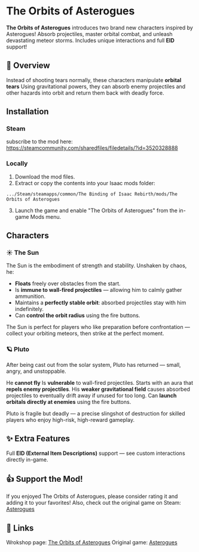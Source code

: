 # The Orbits of Asterogues

**The Orbits of Asterogues** introduces two brand new characters inspired by Asterogues!
Absorb projectiles, master orbital combat, and unleash devastating meteor storms.
Includes unique interactions and full **EID** support!

## 🌌 Overview

Instead of shooting tears normally, these characters manipulate **orbital tears**
Using gravitational powers, they can absorb enemy projectiles and other hazards into orbit and return them back with deadly force.

## Installation

### Steam

subscribe to the mod here:
https://steamcommunity.com/sharedfiles/filedetails/?id=3520328888

### Locally

1. Download the mod files.
2. Extract or copy the contents into your Isaac mods folder:
  ```
  .../Steam/steamapps/common/The Binding of Isaac Rebirth/mods/The Orbits of Asterogues
  ```
3. Launch the game and enable "The Orbits of Asterogues" from the in-game Mods menu.

## Characters

### ☀️ The Sun

The Sun is the embodiment of strength and stability. Unshaken by chaos, he:

- **Floats** freely over obstacles from the start.
- Is **immune to wall-fired projectiles** — allowing him to calmly gather ammunition.
- Maintains a **perfectly stable orbit**: absorbed projectiles stay with him indefinitely.
- Can **control the orbit radius** using the fire buttons.

The Sun is perfect for players who like preparation before confrontation — collect your orbiting meteors, then strike at the perfect moment.

### 🪐 Pluto

After being cast out from the solar system, Pluto has returned — small, angry, and unstoppable.

He **cannot fly**
Is **vulnerable** to wall-fired projectiles.
Starts with an aura that **repels enemy projectiles**.
His **weaker gravitational field** causes absorbed projectiles to eventually drift away if unused for too long.
Can **launch orbitals directly at enemies** using the fire buttons.

Pluto is fragile but deadly — a precise slingshot of destruction for skilled players who enjoy high-risk, high-reward gameplay.

## ✨ Extra Features

Full **EID (External Item Descriptions)** support — see custom interactions directly in-game.

## 👍 Support the Mod!

If you enjoyed The Orbits of Asterogues,
please consider rating it and adding it to your favorites!
Also, check out the original game on Steam: [Asterogues](https://store.steampowered.com/app/2083240/Asterogues/)

## 🔗 Links

Wrokshop page: [The Orbits of Asterogues](https://steamcommunity.com/sharedfiles/filedetails/?id=3520328888)
Original game: [Asterogues](https://store.steampowered.com/app/2083240/Asterogues/)
